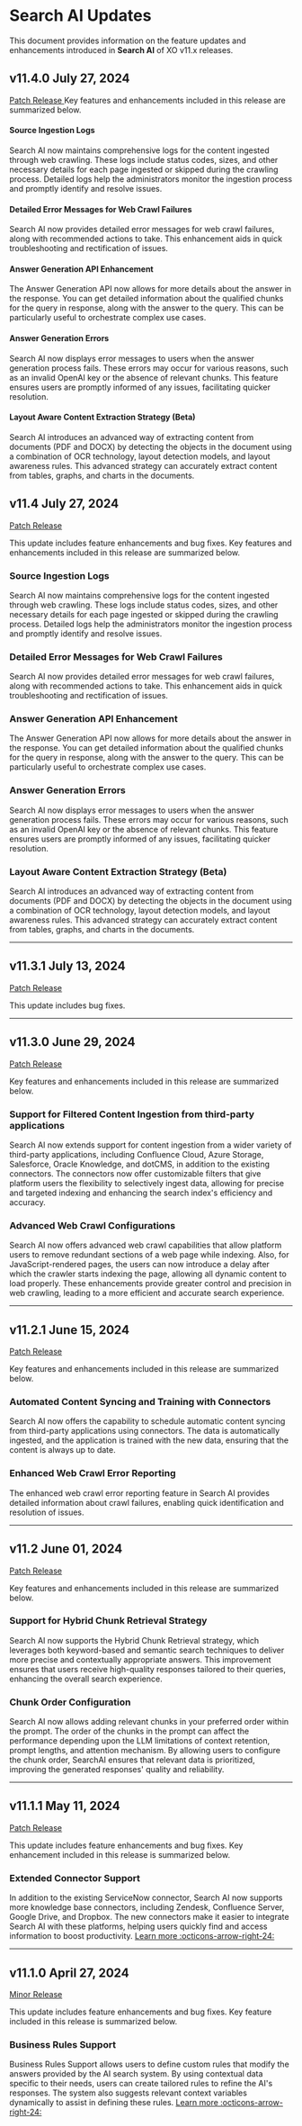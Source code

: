 # Search AI Updates

This document provides information on the feature updates and enhancements introduced in **Search AI** of XO v11.x releases.
## v11.4.0 July 27, 2024

<u> Patch Release </u>
Key features and enhancements included in this release are summarized below.

#### Source Ingestion Logs
Search AI now maintains comprehensive logs for the content ingested through web crawling. These logs include status codes, sizes, and other necessary details for each page ingested or skipped during the crawling process. Detailed logs help the administrators monitor the ingestion process and promptly identify and resolve issues. 


#### Detailed Error Messages for Web Crawl Failures
Search AI now provides detailed error messages for web crawl failures, along with recommended actions to take. This enhancement aids in quick troubleshooting and rectification of issues.


#### Answer Generation API Enhancement
The Answer Generation API now allows for more details about the answer in the response. You can get detailed information about the qualified chunks for the query in response, along with the answer to the query. This can be particularly useful to orchestrate complex use cases.


#### Answer Generation Errors
Search AI now displays error messages to users when the answer generation process fails. These errors may occur for various reasons, such as an invalid OpenAI key or the absence of relevant chunks. This feature ensures users are promptly informed of any issues, facilitating quicker resolution.


#### Layout Aware Content Extraction Strategy (Beta)
Search AI introduces an advanced way of extracting content from documents (PDF and DOCX) by detecting the objects in the document using a combination of OCR technology, layout detection models, and layout awareness rules. This advanced strategy can accurately extract content from tables, graphs, and charts in the documents. 


## v11.4 July 27, 2024

<u> Patch Release </u>

This update includes feature enhancements and bug fixes. Key features and enhancements included in this release are summarized below.

### Source Ingestion Logs

Search AI now maintains comprehensive logs for the content ingested through web crawling. These logs include status codes, sizes, and other necessary details for each page ingested or skipped during the crawling process. Detailed logs help the administrators monitor the ingestion process and promptly identify and resolve issues. 

### Detailed Error Messages for Web Crawl Failures

Search AI now provides detailed error messages for web crawl failures, along with recommended actions to take. This enhancement aids in quick troubleshooting and rectification of issues.

### Answer Generation API Enhancement

The Answer Generation API now allows for more details about the answer in the response. You can get detailed information about the qualified chunks for the query in response, along with the answer to the query. This can be particularly useful to orchestrate complex use cases.

### Answer Generation Errors

Search AI now displays error messages to users when the answer generation process fails. These errors may occur for various reasons, such as an invalid OpenAI key or the absence of relevant chunks. This feature ensures users are promptly informed of any issues, facilitating quicker resolution.

### Layout Aware Content Extraction Strategy (Beta)

Search AI introduces an advanced way of extracting content from documents (PDF and DOCX) by detecting the objects in the document using a combination of OCR technology, layout detection models, and layout awareness rules. This advanced strategy can accurately extract content from tables, graphs, and charts in the documents.

<hr>

## v11.3.1 July 13, 2024

<u> Patch Release </u>

This update includes bug fixes.

<hr>

## v11.3.0 June 29, 2024

<u> Patch Release </u>

Key features and enhancements included in this release are summarized below.

### Support for Filtered Content Ingestion from third-party applications

Search AI now extends support for content ingestion from a wider variety of third-party applications, including Confluence Cloud, Azure Storage, Salesforce, Oracle Knowledge, and dotCMS, in addition to the existing connectors. The connectors now offer customizable filters that give platform users the flexibility to selectively ingest data, allowing for precise and targeted indexing and enhancing the search index's efficiency and accuracy.

### Advanced Web Crawl Configurations

Search AI now offers advanced web crawl capabilities that allow platform users to remove redundant sections of a web page while indexing. Also, for JavaScript-rendered pages, the users can now introduce a delay after which the crawler starts indexing the page, allowing all dynamic content to load properly. These enhancements provide greater control and precision in web crawling, leading to a more efficient and accurate search experience.

<hr>

## v11.2.1 June 15, 2024

<u>Patch Release</u>

Key features and enhancements included in this release are summarized below.

###  Automated Content Syncing and Training with Connectors

Search AI now offers the capability to schedule automatic content syncing from third-party applications using connectors. The data is automatically ingested, and the application is trained with the new data, ensuring that the content is always up to date.

###  Enhanced Web Crawl Error Reporting

The enhanced web crawl error reporting feature in Search AI provides detailed information about crawl failures, enabling quick identification and resolution of issues. 


<hr>

## v11.2 June 01, 2024

<u>Patch Release</u>

Key features and enhancements included in this release are summarized below.

###  Support for Hybrid Chunk Retrieval Strategy

Search AI now supports the Hybrid Chunk Retrieval strategy, which leverages both keyword-based and semantic search techniques to deliver more precise and contextually appropriate answers. This improvement ensures that users receive high-quality responses tailored to their queries, enhancing the overall search experience.

###  Chunk Order Configuration 

Search AI now allows adding relevant chunks in your preferred order within the prompt. The order of the chunks in the prompt can affect the performance depending upon the LLM limitations of context retention, prompt lengths, and attention mechanism. By allowing users to configure the chunk order, SearchAI ensures that relevant data is prioritized, improving the generated responses' quality and reliability.

<hr>

## v11.1.1 May 11, 2024

<u>Patch Release</u>

This update includes feature enhancements and bug fixes. Key enhancement included in this release is summarized below.

### Extended Connector Support

In addition to the existing ServiceNow connector, Search AI now supports more knowledge base connectors, including Zendesk, Confluence Server, Google Drive, and Dropbox. The new connectors make it easier to integrate Search AI with these platforms, helping users quickly find and access information to boost productivity. [Learn more :octicons-arrow-right-24:](../../searchai/content-sources/connectors.md)

<hr>

## v11.1.0 April 27, 2024

<u>Minor Release</u>

This update includes feature enhancements and bug fixes. Key feature included in this release is summarized below.

### Business Rules Support

Business Rules Support allows users to define custom rules that modify the answers provided by the AI search system. By using contextual data specific to their needs, users can create tailored rules to refine the AI's responses. The system also suggests relevant context variables dynamically to assist in defining these rules. [Learn more :octicons-arrow-right-24:](../../searchai/business-rules.md)
